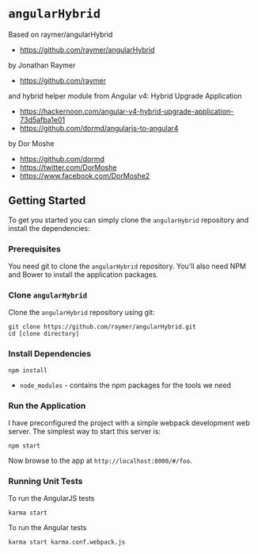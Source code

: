 # `angularHybrid` 

Based on raymer/angularHybrid
* https://github.com/raymer/angularHybrid

by Jonathan Raymer
* https://github.com/raymer

and hybrid helper module from Angular v4: Hybrid Upgrade Application 
* https://hackernoon.com/angular-v4-hybrid-upgrade-application-73d5afba1e01
* https://github.com/dormd/angularjs-to-angular4

by Dor Moshe

* https://github.com/dormd
* https://twitter.com/DorMoshe
* https://www.facebook.com/DorMoshe2

## Getting Started

To get you started you can simply clone the `angularHybrid` repository and install the dependencies:

### Prerequisites

You need git to clone the `angularHybrid` repository. You'll also need NPM and Bower to install the application packages.

### Clone `angularHybrid`

Clone the `angularHybrid` repository using git:

```
git clone https://github.com/raymer/angularHybrid.git
cd [clone directory]
```

### Install Dependencies

```
npm install
```

* `node_modules` - contains the npm packages for the tools we need


### Run the Application

I have preconfigured the project with a simple webpack development web server. The simplest way to start
this server is:

```
npm start
```

Now browse to the app at `http://localhost:8000/#/foo`.


### Running Unit Tests

To run the AngularJS tests

```
karma start
```

To run the Angular tests

```
karma start karma.conf.webpack.js
```
